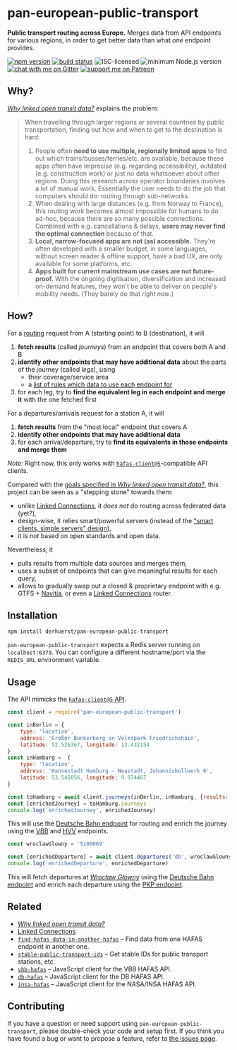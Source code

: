 # pan-european-public-transport

**Public transport routing across Europe.** Merges data from API endpoints for various regions, in order to get better data than what *one* endpoint provides.

[![npm version](https://img.shields.io/npm/v/pan-european-public-transport.svg)](https://www.npmjs.com/package/pan-european-public-transport)
[![build status](https://api.travis-ci.org/derhuerst/pan-european-public-transport.svg?branch=master)](https://travis-ci.org/derhuerst/pan-european-public-transport)
![ISC-licensed](https://img.shields.io/github/license/derhuerst/pan-european-public-transport.svg)
![minimum Node.js version](https://img.shields.io/node/v/pan-european-public-transport.svg)
[![chat with me on Gitter](https://img.shields.io/badge/chat%20with%20me-on%20gitter-512e92.svg)](https://gitter.im/derhuerst)
[![support me on Patreon](https://img.shields.io/badge/support%20me-on%20patreon-fa7664.svg)](https://patreon.com/derhuerst)


## Why?

[*Why linked open transit data?*](https://github.com/public-transport/why-linked-open-transit-data) explains the problem:

> When travelling through larger regions or several countries by public transportation, finding out how and when to get to the destination is hard:
>
> 1. People often **need to use multiple, regionally limited apps** to find out which trains/busses/ferries/etc. are available, because these apps often have imprecise (e.g. regarding accessibility), outdated (e.g. construction work) or just no data whatsoever about other regions. Doing this research across operator boundaries involves a lot of manual work. Essentially the user needs to do the job that computers should do: routing through sub-networks.
> 2. When dealing with large distances (e.g. from Norway to France), this routing work becomes almost impossible for humans to do ad-hoc, because there are so many possible connections. Combined with e.g. cancellations & delays, **users may never find the optimal connection** because of that.
> 3. **Local, narrow-focused apps are not (as) accessible.** They're often developed with a smaller budget, in some languages, without screen reader & offline support, have a bad UX, are only available for some platforms, etc.
> 4. **Apps built for current mainstream use cases are not future-proof.** With the ongoing digitisation, diversification and increased on-demand features, they won't be able to deliver on people's mobility needs. (They barely do that *right now*.)


## How?

For a [routing](https://en.wikipedia.org/wiki/Shortest_path_problem#Applications) request from A (starting point) to B (destination), it will

1. **fetch results** (called *journeys*) from an endpoint that covers both A and B
2. **identify other endpoints that may have additional data** about the parts of the journey (called *legs*), using
	- their coverage/service area
	- a [list of rules which data to use each endpoint for](lib/rules.js)
3. for each leg, try to **find the equivalent leg in each endpoint and merge it** with the one fetched first

For a departures/arrivals request for a station A, it will

1. **fetch results** from the "most local" endpoint that covers A
2. **identify other endpoints that may have additional data**
3. for each arrival/departure, try to **find its equivalents in those endpoints and merge them**

*Note:* Right now, this only works with [`hafas-client@5`](https://github.com/public-transport/hafas-client/tree/5)-compatible API clients.

Compared with the [goals specified in *Why linked open transit data?*](https://github.com/public-transport/why-linked-open-transit-data/blob/49390ec3126d01ee96d3b2301acd01095c80b2e5/readme.md#linked-open-transport-data), this project can be seen as a "stepping stone" towards them:

- unlike [Linked Connections](https://linkedconnections.org), it *does not* do routing across federated data (yet?),
- design-wise, it relies smart/powerful servers (instead of the ["smart clients, simple servers" design](https://ruben.verborgh.org/blog/2014/05/29/the-pragmantic-web/#simple-servers-smart-clients)),
- it is *not* based on open standards and open data.

Nevertheless, it

- pulls results from multiple data sources and merges them,
- uses a subset of endpoints that can give meaningful results for each query,
- allows to gradually swap out a closed & proprietary endpoint with e.g. GTFS + [Navitia](https://www.navitia.io/), or even a [Linked Connections](https://linkedconnections.org) router.


## Installation

```shell
npm install derhuerst/pan-european-public-transport
```

`pan-european-public-transport` expects a Redis server running on `localhost:6379`. You can configure a different hostname/port via the `REDIS_URL` environment variable.


## Usage

The API mimicks the [`hafas-client@5` API](https://github.com/public-transport/hafas-client/blob/5/docs/readme.md).

```js
const client = require('pan-european-public-transport')

const inBerlin = {
	type: 'location',
	address: 'Großer Bunkerberg in Volkspark Friedrichshain',
	latitude: 52.526367, longitude: 13.432154
}
const inHamburg =  {
	type: 'location',
	address: 'Hansestadt Hamburg - Neustadt, Johannisbollwerk 6',
	latitude: 53.545056, longitude: 9.974467
}

const toHamburg = await client.journeys(inBerlin, inHamburg, {results: 1})
const [enrichedJourney] = toHamburg.journeys
console.log('enrichedJourney', enrichedJourney)
```

This will use the [Deutsche Bahn endpoint](lib/db.js) for routing and enrich the journey using the [VBB](lib/vbb.js) and [HVV](lib/hvv.js) endpoints.

```js
const wroclawGlowny = '5100069'

const [enrichedDeparture] = await client.departures('db', wroclawGlowny, {results: 1})
console.log('enrichedDeparture', enrichedDeparture)
```

This will fetch departures at [*Wrocław Główny*](https://en.wikipedia.org/wiki/Wrocław_Główny_railway_station) using the [Deutsche Bahn endpoint](lib/db.js) and enrich each departure using the [PKP endpoint](lib/pkp.js).


## Related

- [*Why linked open transit data?*](https://github.com/public-transport/why-linked-open-transit-data)
- [Linked Connections](https://linkedconnections.org)
- [`find-hafas-data-in-another-hafas`](https://github.com/derhuerst/find-hafas-data-in-another-hafas) – Find data from one HAFAS endpoint in another one.
- [`stable-public-transport-ids`](https://github.com/derhuerst/stable-public-transport-ids) – Get stable IDs for public transport stations, etc.
- [`vbb-hafas`](https://github.com/derhuerst/vbb-hafas) – JavaScript client for the VBB HAFAS API.
- [`db-hafas`](https://github.com/derhuerst/db-hafas) – JavaScript client for the DB HAFAS API.
- [`insa-hafas`](https://github.com/derhuerst/insa-hafas) – JavaScript client for the NASA/INSA HAFAS API.


## Contributing

If you have a question or need support using `pan-european-public-transport`, please double-check your code and setup first. If you think you have found a bug or want to propose a feature, refer to [the issues page](https://github.com/derhuerst/pan-european-public-transport/issues).
